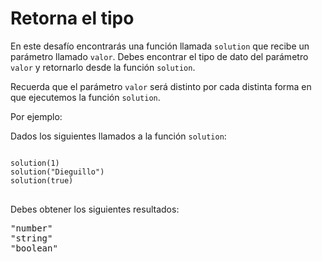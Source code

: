 <h1>Retorna el tipo</h1>

<p>
En este desafío encontrarás una función llamada <code>solution</code> que recibe un parámetro llamado <code>valor</code>. Debes encontrar el tipo de dato del parámetro <code>valor</code> y retornarlo desde la función <code>solution</code>.
</p>

Recuerda que el parámetro <code>valor</code> será distinto por cada distinta forma en que ejecutemos la función <code>solution</code>.

Por ejemplo:

Dados los siguientes llamados a la función <code>solution</code>:

<pre>
<code>
solution(1)
solution("Dieguillo")
solution(true)
</code>
</pre>

Debes obtener los siguientes resultados:

<pre>
"number"
"string"
"boolean"
</pre>
